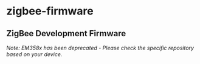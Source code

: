 # zigbee-firmware
## ZigBee Development Firmware

_Note: EM358x has been deprecated - Please check the specific repository based on your device._

